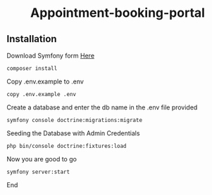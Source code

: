 <h1 align="center"> Appointment-booking-portal </h1>

## Installation 
Download Symfony form <a href="https://symfony.com/download">Here</a>

```
composer install
```
Copy .env.example to .env
```
copy .env.example .env
```
Create a database and enter the db name in the .env file provided
```
symfony console doctrine:migrations:migrate
```
Seeding the Database with Admin Credentials
```
php bin/console doctrine:fixtures:load
```
Now you are good to go
```
symfony server:start
```
End
